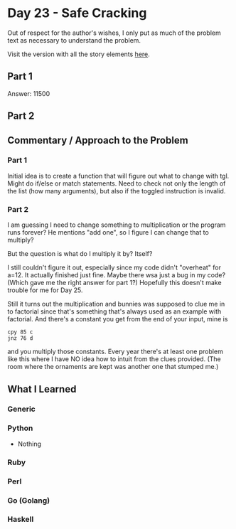 # Day 23 - Safe Cracking

Out of respect for the author's wishes, I only put as much of the problem text as necessary to understand the problem.

Visit the version with all the story elements [here](https://adventofcode.com/2016/day/23).

## Part 1
Answer: 11500
## Part 2

## Commentary / Approach to the Problem
### Part 1
Initial idea is to create a function that will figure out what to change with tgl. Might do if/else or match statements.
Need to check not only the length of the list (how many arguments), but also if the toggled instruction is invalid.

### Part 2
I am guessing I need to change something to multiplication or the program runs forever? He mentions "add one", so I figure I can change that to multiply?

But the question is what do I multiply it by? Itself? 

I still couldn't figure it out, especially since my code didn't "overheat" for a=12. It actually finished just fine. Maybe there wsa just a bug in my code? (Which gave me the right answer for part 1?) Hopefully this doesn't make trouble for me for Day 25. 

Still it turns out the multiplication and bunnies was supposed to clue me in to factorial since that's something that's always used as an example with factorial. And there's a constant you get from the end of your input, mine is 

```
cpy 85 c
jnz 76 d
```
and you multiply those constants. Every year there's at least one problem like this where I have NO idea how to intuit from the clues provided. (The room where the ornaments are kept was another one that stumped me.)
## What I Learned

### Generic

### Python
- Nothing
### Ruby

### Perl

### Go (Golang)

### Haskell

